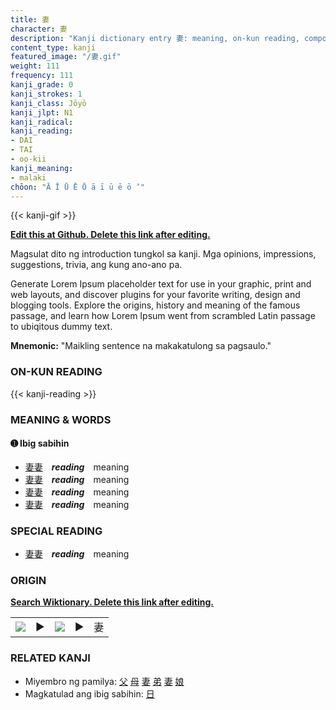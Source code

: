 ```yaml
---
title: 妻
character: 妻
description: "Kanji dictionary entry 妻: meaning, on-kun reading, compounds, origin, related kanji"
content_type: kanji
featured_image: "/妻.gif"
weight: 111
frequency: 111
kanji_grade: 0
kanji_strokes: 1
kanji_class: Jōyō
kanji_jlpt: N1
kanji_radical: 
kanji_reading: 
- DAI
- TAI
- oo-kii
kanji_meaning:
- malaki
chōon: "Ā Ī Ū Ē Ō ā ī ū ē ō ’"
---
```

[//]: # (Don't edit the line below. Kanji animated GIF code is automatically generated.)
{{< kanji-gif >}}

[//]: # (Edit below this line.)

**[Edit this at Github. Delete this link after editing.](https://github.com/tim0g/tim/tree/main/content/kanji/妻/index.md)**

Magsulat dito ng introduction tungkol sa kanji. Mga opinions, impressions, suggestions, trivia, ang kung ano-ano pa.

Generate Lorem Ipsum placeholder text for use in your graphic, print and web layouts, and discover plugins for your favorite writing, design and blogging tools. Explore the origins, history and meaning of the famous passage, and learn how Lorem Ipsum went from scrambled Latin passage to ubiqitous dummy text.
 
**Mnemonic:** "Maikling sentence na makakatulong sa pagsaulo."

### ON-KUN READING

[//]: # (Don't edit the line below. ON-KUN READING code is automatically generated.)
{{< kanji-reading >}}

### MEANING & WORDS

#### ➊ **Ibig sabihin**
  - [妻](../妻)[妻](../妻)　***reading***　meaning
  - [妻](../妻)[妻](../妻)　***reading***　meaning
  - [妻](../妻)[妻](../妻)　***reading***　meaning
  - [妻](../妻)[妻](../妻)　***reading***　meaning

### SPECIAL READING
  - [妻](../妻)[妻](../妻)　***reading***　meaning

### ORIGIN

**[Search Wiktionary. Delete this link after editing.](https://wiktionary.org/wiki/妻)**
<table class="kanji-table"><tr><td>
<img src="60px-妻-bronze.svg.png">
</td><td>▶</td><td>
<img src="60px-妻-oracle.svg.png">
</td><td>▶</td>
<td class="kanji-origin">妻</td>
</tr></table>

### RELATED KANJI
- Miyembro ng pamilya: [父](../父) [母](../母) [妻](../妻) [弟](../弟) [妻](../妻) [娘](../娘)
- Magkatulad ang ibig sabihin: [日](../日)
